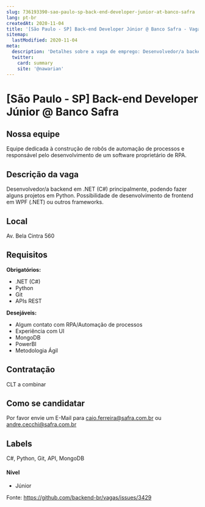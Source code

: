 ```yaml
---
slug: 736193390-sao-paulo-sp-back-end-developer-junior-at-banco-safra
lang: pt-br
createdAt: 2020-11-04
title: '[São Paulo - SP] Back-end Developer Júnior @ Banco Safra - Vaga de Emprego'
sitemap:
  lastModified: 2020-11-04
meta:
  description: 'Detalhes sobre a vaga de emprego: Desenvolvedor/a backend em .NET (C#) principalmente, podendo fazer alguns projetos em Python. Possibilidade de desenvolvimento de frontend em WPF (.NET) ou outros frameworks.'
  twitter:
    card: summary
    site: '@nawarian'
---
```


# [São Paulo - SP] Back-end Developer Júnior @ Banco Safra

## Nossa equipe

Equipe dedicada à construção de robôs de automação de processos e responsável pelo desenvolvimento de um software proprietário de RPA.

## Descrição da vaga

Desenvolvedor/a backend em .NET (C#) principalmente, podendo fazer alguns projetos em Python. 
Possibilidade de desenvolvimento de frontend em WPF (.NET) ou outros frameworks.

## Local

Av. Bela Cintra 560

## Requisitos

**Obrigatórios:**
- .NET (C#)
- Python
- Git
- APIs REST

**Desejáveis:**
- Algum contato com RPA/Automação de processos
- Experiência com UI
- MongoDB
- PowerBI
- Metodologia Ágil

## Contratação

CLT a combinar

## Como se candidatar

Por favor envie um E-Mail para caio.ferreira@safra.com.br ou andre.cecchi@safra.com.br

## Labels
C#, Python, Git, API, MongoDB

#### Nível
- Júnior

Fonte: https://github.com/backend-br/vagas/issues/3429